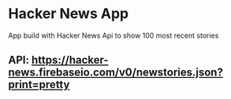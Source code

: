 # Hacker News App 

App build with Hacker News Api to show 100 most recent stories
## API: https://hacker-news.firebaseio.com/v0/newstories.json?print=pretty
